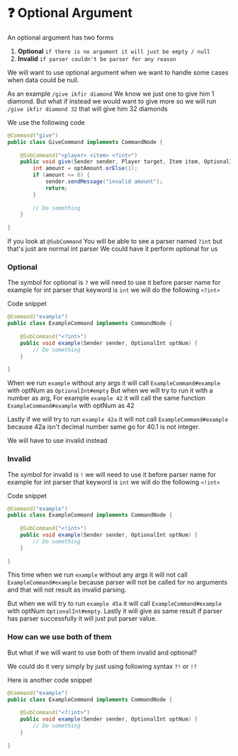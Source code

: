 # ❓ Optional Argument

An optional argument has two forms
1. **Optional** `if there is no argument it will just be empty / null`
2. **Invalid** `if parser couldn't be parser for any reason`

We will want to use optional argument when we want to handle some cases when data could be null.

As an example `/give ikfir diamond` We know we just one to give him 1 diamond.
But what if instead we would want to give more so we will run `/give ikfir diamond 32` that will give him 32 diamonds

We use the following code
```java
@Command("give")
public class GiveCommand implements CommandNode {
 
    @SubCommand("<player> <item> <?int>")
    public void give(Sender sender, Player target, Item item, OptionalInt optAmount) {
        int amount = optAmount.orElse(1);
        if (amount <= 0) {
            sender.sendMessage("invalid amount");
            return;
        }
        
        // Do something
    }
    
}
```
If you look at `@SubCommand` You will be able to see a parser named `?int` but that's just are normal int parser
We could have it perform optional for us

### Optional
The symbol for optional is `?` we will need to use it before parser name for example for int parser that keyword is `int`
we will do the following `<?int>`

Code snippet
```java
@Command("example")
public class ExampleCommand implements CommandNode {
 
    @SubCommand("<?int>")
    public void example(Sender sender, OptionalInt optNum) {
        // Do something
    }
    
}
```
When we run `example` without any args it will call `ExampleCommand#example` with optNum as `OptionalInt#empty`
But when we will try to run it with a number as arg, For example `example 42` it will call the same function `ExampleCommand#example` with optNum as 42

Lastly if we will try to run `example 42a` it will not call `ExampleCommand#example` because 42a isn't decimal number same go for 40.1 is not integer.

We will have to use invalid instead
### Invalid
The symbol for invalid is `!` we will need to use it before parser name for example for int parser that keyword is `int`
we will do the following `<!int>`

Code snippet
```java
@Command("example")
public class ExampleCommand implements CommandNode {
 
    @SubCommand("<!int>")
    public void example(Sender sender, OptionalInt optNum) {
        // Do something
    }
    
}
```
This time when we run `example` without any args it will not call `ExampleCommand#example` because parser will not be called for no arguments
and that will not result as invalid parsing.

But when we will try to run `example 45a` it will call `ExampleCommand#example` with optNum `OptionalInt#empty`.
Lastly it will give as same result if parser has parser successfully it will just put parser value.

### How can we use both of them
But what if we will want to use both of them invalid and optional?

We could do it very simply by just using following syntax `?!` or `!?`

Here is another code snippet
```java
@Command("example")
public class ExampleCommand implements CommandNode {
 
    @SubCommand("<?!int>")
    public void example(Sender sender, OptionalInt optNum) {
        // Do something
    }
    
}
```